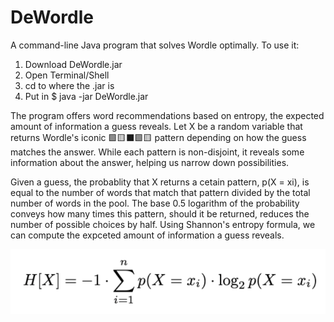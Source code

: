 # DeWordle
A command-line Java program that solves Wordle optimally.
To use it:

1. Download DeWordle.jar
2. Open Terminal/Shell
3. cd to where the .jar is
4. Put in $ java -jar DeWordle.jar

The program offers word recommendations based on entropy, the expected amount of information a guess reveals.
Let X be a random variable that returns Wordle's iconic 🟩🟨⬛🟩🟨 pattern depending on how the guess matches the answer.
While each pattern is non-disjoint, it reveals some information about the answer, helping us narrow down possibilities.

Given a guess, the probablity that X returns a cetain pattern, p(X = xi), is equal to the number of words that match that pattern divided by the total number of words in the pool. The base 0.5 logarithm of the probability conveys how many times this pattern, should it be returned, reduces the number of possible choices by half. Using Shannon's entropy formula, we can compute the expceted amount of information a guess reveals.

![alt text](https://github.com/lhkung/DeWordle/blob/main/Entropy_Formula.png)

